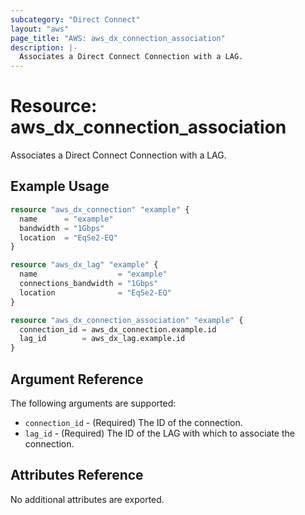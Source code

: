 ```yaml
---
subcategory: "Direct Connect"
layout: "aws"
page_title: "AWS: aws_dx_connection_association"
description: |-
  Associates a Direct Connect Connection with a LAG.
---
```


# Resource: aws_dx_connection_association

Associates a Direct Connect Connection with a LAG.

## Example Usage

```terraform
resource "aws_dx_connection" "example" {
  name      = "example"
  bandwidth = "1Gbps"
  location  = "EqSe2-EQ"
}

resource "aws_dx_lag" "example" {
  name                  = "example"
  connections_bandwidth = "1Gbps"
  location              = "EqSe2-EQ"
}

resource "aws_dx_connection_association" "example" {
  connection_id = aws_dx_connection.example.id
  lag_id        = aws_dx_lag.example.id
}
```

## Argument Reference

The following arguments are supported:

* `connection_id` - (Required) The ID of the connection.
* `lag_id` - (Required) The ID of the LAG with which to associate the connection.

## Attributes Reference

No additional attributes are exported.
